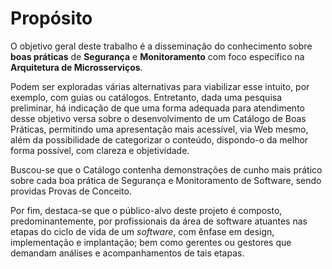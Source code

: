 # Propósito

O objetivo geral deste trabalho é a disseminação do conhecimento sobre **boas práticas** de **Segurança** e **Monitoramento** com foco específico na **Arquitetura de Microsserviços**.

Podem ser exploradas várias alternativas para viabilizar esse intuito, por exemplo, com guias ou catálogos. Entretanto, dada uma pesquisa preliminar, há indicação de que uma forma adequada para atendimento desse objetivo versa sobre o desenvolvimento de um Catálogo de Boas Práticas, permitindo uma apresentação mais acessível, via Web mesmo, além da possibilidade de categorizar o conteúdo, dispondo-o da melhor forma possível, com clareza e objetividade.

Buscou-se que o Catálogo contenha demonstrações de cunho mais prático sobre cada boa prática de Segurança e Monitoramento de Software, sendo providas Provas de Conceito.

Por fim, destaca-se que o público-alvo deste projeto é composto, predominantemente, por profissionais da área de software atuantes nas etapas do ciclo de vida de um _software_, com ênfase em design, implementação e implantação; bem como gerentes ou gestores que demandam análises e acompanhamentos de tais etapas.
